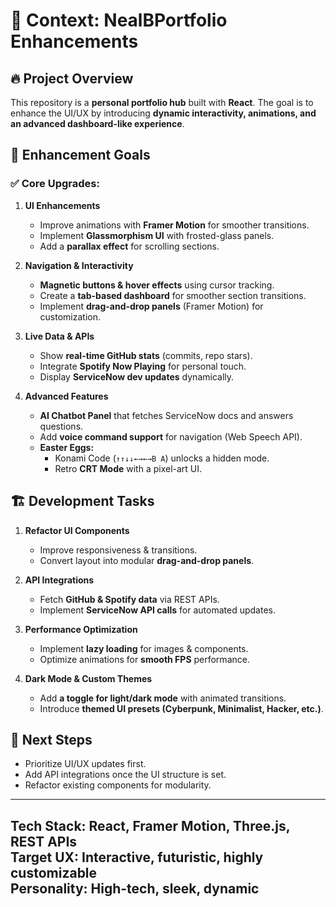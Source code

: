 # 🚀 Context: NealBPortfolio Enhancements

## 🔥 Project Overview
This repository is a **personal portfolio hub** built with **React**. The goal is to enhance the UI/UX by introducing **dynamic interactivity, animations, and an advanced dashboard-like experience**.

## 🎯 Enhancement Goals
### ✅ Core Upgrades:
1. **UI Enhancements**
   - Improve animations with **Framer Motion** for smoother transitions.
   - Implement **Glassmorphism UI** with frosted-glass panels.
   - Add a **parallax effect** for scrolling sections.

2. **Navigation & Interactivity**
   - **Magnetic buttons & hover effects** using cursor tracking.
   - Create a **tab-based dashboard** for smoother section transitions.
   - Implement **drag-and-drop panels** (Framer Motion) for customization.

3. **Live Data & APIs**
   - Show **real-time GitHub stats** (commits, repo stars).
   - Integrate **Spotify Now Playing** for personal touch.
   - Display **ServiceNow dev updates** dynamically.

4. **Advanced Features**
   - **AI Chatbot Panel** that fetches ServiceNow docs and answers questions.
   - Add **voice command support** for navigation (Web Speech API).
   - **Easter Eggs:**
     - Konami Code (`↑↑↓↓←→←→B A`) unlocks a hidden mode.
     - Retro **CRT Mode** with a pixel-art UI.

## 🏗️ Development Tasks
1. **Refactor UI Components**
   - Improve responsiveness & transitions.
   - Convert layout into modular **drag-and-drop panels**.

2. **API Integrations**
   - Fetch **GitHub & Spotify data** via REST APIs.
   - Implement **ServiceNow API calls** for automated updates.

3. **Performance Optimization**
   - Implement **lazy loading** for images & components.
   - Optimize animations for **smooth FPS** performance.

4. **Dark Mode & Custom Themes**
   - Add **a toggle for light/dark mode** with animated transitions.
   - Introduce **themed UI presets (Cyberpunk, Minimalist, Hacker, etc.)**.

## 🚀 Next Steps
- Prioritize UI/UX updates first.
- Add API integrations once the UI structure is set.
- Refactor existing components for modularity.

---
**Tech Stack:** React, Framer Motion, Three.js, REST APIs  
**Target UX:** Interactive, futuristic, highly customizable  
**Personality:** High-tech, sleek, dynamic  
---
